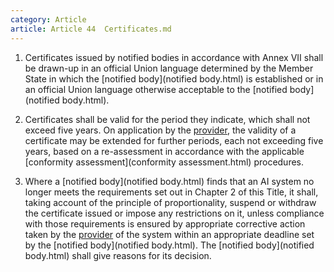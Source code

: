 ```yaml
---
category: Article
article: Article 44  Certificates.md
---
```


1. Certificates issued by notified bodies in accordance with Annex VII shall be drawn-up in an official Union language determined by the Member State in which the [notified body](notified body.html) is established or in an official Union language otherwise acceptable to the [notified body](notified body.html).

2. Certificates shall be valid for the period they indicate, which shall not exceed five years. On application by the [provider](provider.html), the validity of a certificate may be extended for further periods, each not exceeding five years, based on a re-assessment in accordance with the applicable [conformity assessment](conformity assessment.html) procedures.

3. Where a [notified body](notified body.html) finds that an AI system no longer meets the requirements set out in Chapter 2 of this Title, it shall, taking account of the principle of proportionality, suspend or withdraw the certificate issued or impose any restrictions on it, unless compliance with those requirements is ensured by appropriate corrective action taken by the [provider](provider.html) of the system within an appropriate deadline set by the [notified body](notified body.html). The [notified body](notified body.html) shall give reasons for its decision.